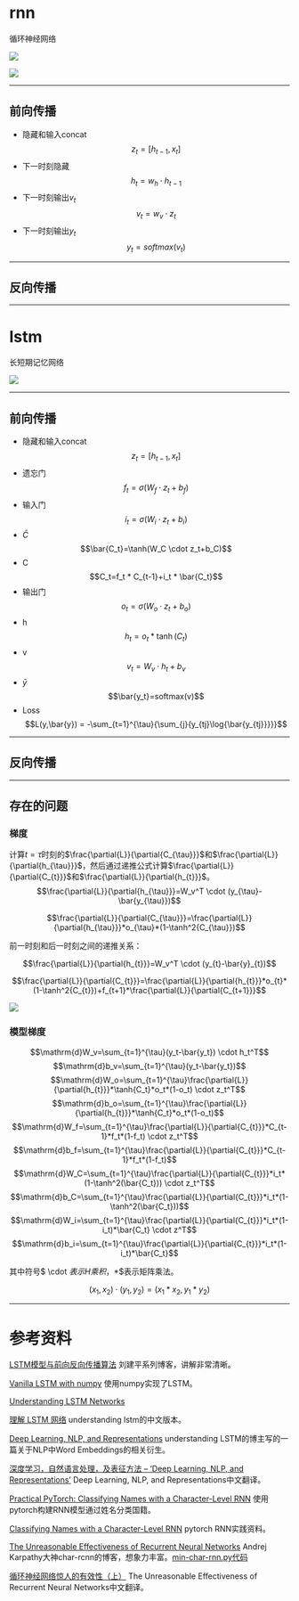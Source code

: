 # rnn

循环神经网络

![](http://chenguanfuqq.gitee.io/tuquan2/img_2018_4/rnn_simple_2.png)

![](http://chenguanfuqq.gitee.io/tuquan2/img_2018_4/rnn_simple_1.png)

---
## 前向传播

- 隐藏和输入concat
$$z_t = [h_{t-1}, x_t]$$
- 下一时刻隐藏
$$h_t = w_h \cdot h_{t-1}$$
- 下一时刻输出$v_t$
$$v_t = w_v \cdot z_{t}$$
- 下一时刻输出$y_t$
$$y_t = softmax(v_t)$$

---
## 反向传播

---
# lstm

长短期记忆网络

![](http://chenguanfuqq.gitee.io/tuquan2/img_2018_4/rnn_forward.png)

---
## 前向传播

- 隐藏和输入concat
$$z_t = [h_{t-1}, x_t]$$
- 遗忘门
$$f_t=\sigma(W_f \cdot z_t+b_f)$$
- 输入门
$$i_t=\sigma(W_i \cdot z_t+b_i)$$
- $\bar{C}$
$$\bar{C_t}=\tanh(W_C \cdot z_t+b_C)$$
- C
$$C_t=f_t * C_{t-1}+i_t * \bar{C_t}$$
- 输出门
$$o_t=\sigma(W_o \cdot z_t+b_o)$$
- h
$$h_t=o_t * \tanh(C_t)$$
- v
$$v_t=W_v \cdot h_t+b_v$$
- $\bar{y}$
$$\bar{y_t}=softmax(v)$$
- Loss
$$L(y,\bar{y}) = -\sum_{t=1}^{\tau}{\sum_{j}{y_{tj}\log{\bar{y_{tj}}}}}$$

---
## 反向传播


---
## 存在的问题



### 梯度

计算$t=\tau$时刻的$\frac{\partial{L}}{\partial{C_{\tau}}}$和$\frac{\partial{L}}{\partial{h_{\tau}}}$，然后通过递推公式计算$\frac{\partial{L}}{\partial{C_{t}}}$和$\frac{\partial{L}}{\partial{h_{t}}}$。
$$\frac{\partial{L}}{\partial{h_{\tau}}}=W_v^T \cdot (y_{\tau}-\bar{y_{\tau}})$$

$$\frac{\partial{L}}{\partial{C_{\tau}}}=\frac{\partial{L}}{\partial{h_{\tau}}}*o_{\tau}*(1-\tanh^2{C_{\tau}})$$

前一时刻和后一时刻之间的递推关系：

$$\frac{\partial{L}}{\partial{h_{t}}}=W_v^T \cdot (y_{t}-\bar{y}_{t})$$

$$\frac{\partial{L}}{\partial{C_{t}}}=\frac{\partial{L}}{\partial{h_{t}}}*o_{t}*(1-\tanh^2{C_{t}})+f_{t+1}*\frac{\partial{L}}{\partial{C_{t+1}}}$$

![](http://chenguanfuqq.gitee.io/tuquan2/img_2018_4/rnn_forward_size.png)

### 模型梯度
$$\mathrm{d}W_v=\sum_{t=1}^{\tau}(y_t-\bar{y_t}) \cdot h_t^T$$
$$\mathrm{d}b_v=\sum_{t=1}^{\tau}(y_t-\bar{y_t})$$
$$\mathrm{d}W_o=\sum_{t=1}^{\tau}\frac{\partial{L}}{\partial{h_{t}}}*\tanh{C_t}*o_t*(1-o_t) \cdot z_t^T$$
$$\mathrm{d}b_o=\sum_{t=1}^{\tau}\frac{\partial{L}}{\partial{h_{t}}}*\tanh{C_t}*o_t*(1-o_t)$$
$$\mathrm{d}W_f=\sum_{t=1}^{\tau}\frac{\partial{L}}{\partial{C_{t}}}*C_{t-1}*f_t*(1-f_t) \cdot z_t^T$$
$$\mathrm{d}b_f=\sum_{t=1}^{\tau}\frac{\partial{L}}{\partial{C_{t}}}*C_{t-1}*f_t*(1-f_t)$$
$$\mathrm{d}W_C=\sum_{t=1}^{\tau}\frac{\partial{L}}{\partial{C_{t}}}*i_t*(1-\tanh^2(\bar{C_t})) \cdot z_t^T$$
$$\mathrm{d}b_C=\sum_{t=1}^{\tau}\frac{\partial{L}}{\partial{C_{t}}}*i_t*(1-\tanh^2(\bar{C_t}))$$
$$\mathrm{d}W_i=\sum_{t=1}^{\tau}\frac{\partial{L}}{\partial{C_{t}}}*i_t*(1-i_t)*\bar{C_t} \cdot z^T$$
$$\mathrm{d}b_i=\sum_{t=1}^{\tau}\frac{\partial{L}}{\partial{C_{t}}}*i_t*(1-i_t)*\bar{C_t}$$

其中符号$ \cdot $表示H乘积，$*$表示矩阵乘法。

$$(x_1, x_2) \cdot (y_1, y_2) = (x_1*x_2, y_1*y_2)$$

---
# 参考资料

[LSTM模型与前向反向传播算法](http://www.cnblogs.com/pinard/p/6519110.html) 刘建平系列博客，讲解非常清晰。

[Vanilla LSTM with numpy](http://blog.varunajayasiri.com/numpy_lstm.html) 使用numpy实现了LSTM。

[Understanding LSTM Networks](http://colah.github.io/posts/2015-08-Understanding-LSTMs/)

[理解 LSTM 网络](https://www.yunaitong.cn/understanding-lstm-networks.html) understanding lstm的中文版本。

[Deep Learning, NLP, and Representations](http://colah.github.io/posts/2014-07-NLP-RNNs-Representations/) understanding LSTM的博主写的一篇关于NLP中Word Embeddings的相关衍生。

[深度学习，自然语言处理，及表征方法 – ‘Deep Learning, NLP, and Representations’](https://cindyxiaoxiaoli.wordpress.com/2014/10/22/%E6%B7%B1%E5%BA%A6%E5%AD%A6%E4%B9%A0%EF%BC%8C%E8%87%AA%E7%84%B6%E8%AF%AD%E8%A8%80%E5%A4%84%E7%90%86%EF%BC%8C%E5%8F%8A%E8%A1%A8%E5%BE%81%E6%96%B9%E6%B3%95-deep-learning-nlp-and-representations/) Deep Learning, NLP, and Representations中文翻译。

[Practical PyTorch: Classifying Names with a Character-Level RNN](https://github.com/spro/practical-pytorch/blob/master/char-rnn-classification/char-rnn-classification.ipynb) 使用pytorch构建RNN模型通过姓名分类国籍。

[Classifying Names with a Character-Level RNN](http://pytorch.org/tutorials/intermediate/char_rnn_classification_tutorial.html) pytorch RNN实践资料。

[The Unreasonable Effectiveness of Recurrent Neural Networks](http://karpathy.github.io/2015/05/21/rnn-effectiveness/) Andrej Karpathy大神char-rcnn的博客，想象力丰富。[min-char-rnn.py代码](https://gist.github.com/karpathy/d4dee566867f8291f086)

[循环神经网络惊人的有效性（上）](https://zhuanlan.zhihu.com/p/22107715) The Unreasonable Effectiveness of Recurrent Neural Networks中文翻译。

